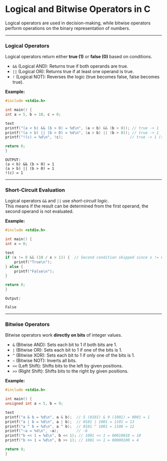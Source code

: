 # Logical and Bitwise Operators in C

Logical operators are used in decision-making, while bitwise operators perform operations on the binary representation of numbers.

---

### Logical Operators

Logical operators return either **true (1)** or **false (0)** based on conditions.

- `&&` (Logical AND): Returns true if both operands are true.
- `||` (Logical OR): Returns true if at least one operand is true.
- `!` (Logical NOT): Reverses the logic (true becomes false, false becomes true).

**Example:**

```c
#include <stdio.h>

int main() {
int a = 5, b = 10, c = 0;

text
printf("(a < b) && (b > 0) = %d\n", (a < b) && (b > 0)); // true -> 1
printf("(a > b) || (b > 0) = %d\n", (a > b) || (b > 0)); // true -> 1
printf("!(c) = %d\n", !c);                              // true -> 1 (since c is 0)

return 0;
}
```

```text
OUTPUT:
(a < b) && (b > 0) = 1
(a > b) || (b > 0) = 1
!(c) = 1
```

---

### Short-Circuit Evaluation

Logical operators `&&` and `||` use _short-circuit logic_.  
This means if the result can be determined from the first operand, the second operand is not evaluated.

**Example:**

```c
#include <stdio.h>

int main() {
int x = 0;

text
if (x != 0 && (10 / x > 1)) {  // Second condition skipped since x != 0 is false
    printf("True\n");
} else {
    printf("False\n");
}

return 0;
}
```

```text
Output:

False
```

---

### Bitwise Operators

Bitwise operators work **directly on bits** of integer values.

- `&` (Bitwise AND): Sets each bit to 1 if both bits are 1.
- `|` (Bitwise OR): Sets each bit to 1 if one of the bits is 1.
- `^` (Bitwise XOR): Sets each bit to 1 if only one of the bits is 1.
- `~` (Bitwise NOT): Inverts all bits.
- `<<` (Left Shift): Shifts bits to the left by given positions.
- `>>` (Right Shift): Shifts bits to the right by given positions.

**Example:**

```c
#include <stdio.h>

int main() {
unsigned int a = 5, b = 9;

text
printf("a & b = %d\n", a & b);  // 5 (0101) & 9 (1001) = 0001 = 1
printf("a | b = %d\n", a | b);  // 0101 | 1001 = 1101 = 13
printf("a ^ b = %d\n", a ^ b);  // 0101 ^ 1001 = 1100 = 12
printf("~a = %d\n", ~a);        // -6
printf("b << 1 = %d\n", b << 1); // 1001 << 1 = 00010010 = 18
printf("b >> 1 = %d\n", b >> 1); // 1001 >> 1 = 00000100 = 4

return 0;
}
```

